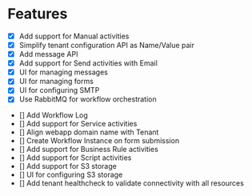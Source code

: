 # Features

- [x] Add support for Manual activities
- [x] Simplify tenant configuration API as Name/Value pair
- [x] Add message API
- [x] Add support for Send activities with Email
- [x] UI for managing messages
- [x] UI for managing forms
- [x] UI for configuring SMTP
- [x] Use RabbitMQ for workflow orchestration
- [] Add Workflow Log
- [] Add support for Service activities
- [] Align webapp domain name with Tenant
- [] Create Workflow Instance on form submission
- [] Add support for Business Rule activities
- [] Add support for Script activities
- [] Add support for S3 storage
- [] UI for configuring S3 storage
- [] Add tenant healthcheck to validate connectivity with all resources
